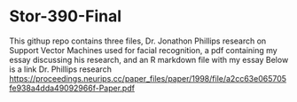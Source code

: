 # Stor-390-Final

This githup repo contains three files, Dr. Jonathon Phillips research on Support Vector Machines used for facial recognition, a pdf containing my essay discussing his research, and an R markdown file with my essay
Below is a link Dr. Phillips research
https://proceedings.neurips.cc/paper_files/paper/1998/file/a2cc63e065705fe938a4dda49092966f-Paper.pdf
